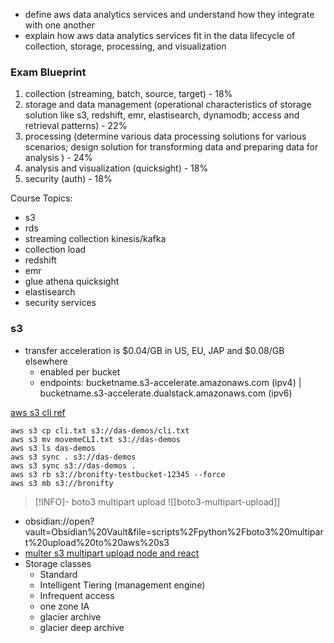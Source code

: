 - define aws data analytics services and understand how they integrate with one another
- explain how aws data analytics services fit in the data lifecycle of collection, storage, processing, and visualization

### Exam Blueprint
1) collection (streaming, batch, source, target) - 18%
2) storage and data management (operational characteristics of storage solution like s3, redshift, emr, elastisearch, dynamodb; access and retrieval patterns) - 22%
3) processing (determine various data processing solutions for various scenarios; design solution for transforming data and preparing data for analysis ) - 24%
4) analysis and visualization (quicksight) - 18%
5) security (auth) - 18%

Course Topics:
- s3
- rds
- streaming collection kinesis/kafka
- collection load
- redshift
- emr
- glue athena quicksight
- elastisearch
- security services

### s3 
- transfer acceleration is $0.04/GB in US, EU, JAP and $0.08/GB elsewhere
	- enabled per bucket
	- endpoints: bucketname.s3-accelerate.amazonaws.com (ipv4) | bucketname.s3-accelerate.dualstack.amazonaws.com (ipv6)

[aws s3 cli ref](https://awscli.amazonaws.com/v2/documentation/api/latest/reference/s3/index.html)
```shell
aws s3 cp cli.txt s3://das-demos/cli.txt
aws s3 mv movemeCLI.txt s3://das-demos
aws s3 ls das-demos
aws s3 sync . s3://das-demos
aws s3 sync s3://das-demos .
aws s3 rb s3://bronifty-testbucket-12345 --force
aws s3 mb s3://bronifty
```
> [!INFO]- boto3 multipart upload
>  ![[boto3-multipart-upload]]

- obsidian://open?vault=Obsidian%20Vault&file=scripts%2Fpython%2Fboto3%20multipart%20upload%20to%20aws%20s3
- [multer s3 multipart upload node and react](https://github.com/bronifty/s3-upload-v3)
- Storage classes
	- Standard
	- Intelligent Tiering (management engine)
	- Infrequent access
	- one zone IA
	- glacier archive
	- glacier deep archive